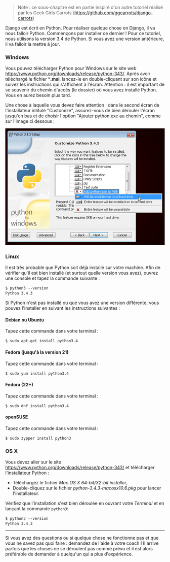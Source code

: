 > Note : ce sous-chapitre est en partie inspiré d'un autre tutoriel réalisé par les Geek Girls Carrots (https://github.com/ggcarrots/django-carrots)

Django est écrit en Python. Pour réaliser quelque chose en Django, il va nous falloir Python. Commençons par installer ce dernier ! Pour ce tutoriel, nous utilisons la version 3.4 de Python. Si vous avez une version antérieure, il va falloir la mettre à jour.

### Windows

Vous pouvez télécharger Python pour Windows sur le site web https://www.python.org/downloads/release/python-343/. Après avoir téléchargé le fichier ***.msi**, lancez-le en double-cliquant sur son icône et suivez les instructions qui s'affichent à l'écran. Attention : il est important de se souvenir du chemin d'accès (le dossier) où vous avez installé Python. Vous en aurez besoin plus tard.

Une chose à laquelle vous devez faire attention : dans le second écran de l'installateur intitulé "Customize", assurez-vous de bien dérouler l'écran jusqu'en bas et de choisir l'option "Ajouter python.exe au chemin", comme sur l'image ci dessous :

![N'oubliez pas d'ajouter Python à votre chemin (path)](../python_installation/images/add_python_to_windows_path.png)

### Linux

Il est très probable que Python soit déjà installé sur votre machine. Afin de vérifier qu'il est bien installé (et surtout quelle version vous avez), ouvrez une console et tapez la commande suivante :

    $ python3 --version
    Python 3.4.3
    

Si Python n'est pas installé ou que vous avez une version différente, vous pouvez l'installer en suivant les instructions suivantes :

#### Debian ou Ubuntu

Tapez cette commande dans votre terminal :

    $ sudo apt-get install python3.4
    

#### Fedora (jusqu'à la version 21)

Tapez cette commande dans votre terminal :

    $ sudo yum install python3.4
    

#### Fedora (22+)

Tapez cette commande dans votre terminal :

    $ sudo dnf install python3.4
    

#### openSUSE

Tapez cette commande dans votre terminal :

    $ sudo zypper install python3


### OS X

Vous devez aller sur le site https://www.python.org/downloads/release/python-343/ et télécharger l'installateur Python :

  * Téléchargez le fichier *Mac OS X 64-bit/32-bit installer*,
  * Double-cliquez sur le fichier *python-3.4.3-macosx10.6.pkg* pour lancer l'installateur.

Vérifiez que l'installation s'est bien déroulée en ouvrant votre *Terminal* et en lançant la commande `python3`:

    $ python3 --version
    Python 3.4.3
    

* * *

Si vous avez des questions ou si quelque chose ne fonctionne pas et que vous ne savez pas quoi faire : demandez de l'aide à votre coach ! Il arrive parfois que les choses ne se déroulent pas comme prévu et il est alors préférable de demander à quelqu'un qui a plus d'expérience.
